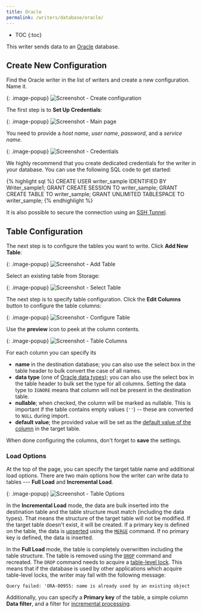 ```yaml
---
title: Oracle
permalink: /writers/database/oracle/
---
```


* TOC
{:toc}

This writer sends data to an [Oracle](https://www.oracle.com/database/) database.

## Create New Configuration
Find the Oracle writer in the list of writers and create a new configuration. Name it.

{: .image-popup}
![Screenshot - Create configuration](/writers/database/oracle/ui1.png)

The first step is to **Set Up Credentials**:

{: .image-popup}
![Screenshot - Main page](/writers/database/oracle/intro-page.png)

You need to provide a *host name*, *user name*, *password*, and a *service name*.

{: .image-popup}
![Screenshot - Credentials](/writers/database/oracle/credentials.png)

We highly recommend that you create dedicated credentials for the writer in your database. You can use the following SQL code to get started:

{% highlight sql %}
CREATE USER writer_sample IDENTIFIED BY Writer_sample1;
GRANT CREATE SESSION TO writer_sample;
GRANT CREATE TABLE TO writer_sample;
GRANT UNLIMITED TABLESPACE TO writer_sample;
{% endhighlight %}

It is also possible to secure the connection using an [SSH Tunnel](/extractors/database/#connecting-to-database).

## Table Configuration
The next step is to configure the tables you want to write. Click **Add New Table**:

{: .image-popup}
![Screenshot - Add Table](/writers/database/oracle/add-table.png)

Select an existing table from Storage:

{: .image-popup}
![Screenshot - Select Table](/writers/database/oracle/select-table.png)

The next step is to specify table configuration. Click the **Edit Columns** button to configure the table columns:

{: .image-popup}
![Screenshot - Configure Table](/writers/database/oracle/configure-table.png)

Use the **preview** icon to peek at the column contents.

{: .image-popup}
![Screenshot - Table Columns](/writers/database/oracle/table-columns.png)

For each column you can specify its

- **name** in the destination database; you can also use the select box in the table header to bulk convert the case of all names.
- **data type** (one of [Oracle data types](https://docs.oracle.com/cd/B28359_01/server.111/b28318/datatype.htm#CNCPT213)); you can also use the select box in the table header to bulk set the type for all columns. Setting the data type to `IGNORE` means that column will not be present in the destination table.
- **nullable**; when checked, the column will be marked as nullable. This is important if the table contains empty values (`''`) -- these are converted to `NULL` during import.
- **default value**; the provided value will be set as the [default value of the column](https://docs.oracle.com/cd/B28359_01/server.111/b28310/tables003.htm#ADMIN11633) in the target table.

When done configuring the columns, don't forget to **save** the settings.

### Load Options
At the top of the page, you can specify the target table name and additional load options. There are two main options how the writer
can write data to tables --- **Full Load** and **Incremental Load**.

{: .image-popup}
![Screenshot - Table Options](/writers/database/oracle/table-options.png)

In the **Incremental Load** mode, the data are bulk inserted into
the destination table and the table structure must match (including the data types). That means the structure of the target table
will not be modified. If the target table doesn't exist, it will be created. If a primary key is defined on the table, the
data is [upserted](https://en.wikipedia.org/wiki/Merge_(SQL)) using the
[`MERGE`](https://docs.oracle.com/cd/B28359_01/server.111/b28286/statements_9016.htm#SQLRF01606) command. If no primary key is defined, the data is inserted.

In the **Full Load** mode, the table is completely overwritten including the table structure. The table is removed
using the [`DROP`](https://docs.oracle.com/cd/B19306_01/server.102/b14200/statements_9003.htm) command and recreated. The
`DROP` command needs to acquire a [table-level lock](https://docs.oracle.com/cd/B19306_01/server.102/b14200/statements_9015.htm).
This means that if the database is used by other applications which acquire table-level locks, the writer may
fail with the following message:

    Query failed: 'ORA-00955: name is already used by an existing object


Additionally, you can specify a **Primary key** of the table, a simple column **Data filter**, and a filter for
[incremental processing](/storage/tables/#incremental-processing).
